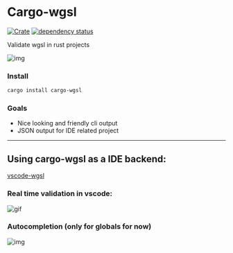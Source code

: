 # Cargo-wgsl

[![Crate](https://img.shields.io/crates/v/cargo-wgsl.svg)](https://crates.io/crates/cargo-wgsl)
[![dependency status](https://deps.rs/repo/github/PolyMeilex/cargo-wgsl/status.svg)](https://deps.rs/crate/cargo-wgsl)

Validate wgsl in rust projects

![img](https://i.imgur.com/mWmNZYS.png)

### Install

```bash
cargo install cargo-wgsl
```

### Goals

- Nice looking and friendly cli output
- JSON output for IDE related project

---

## Using cargo-wgsl as a IDE backend:

[vscode-wgsl](https://github.com/PolyMeilex/vscode-wgsl)

### Real time validation in vscode:

![gif](https://i.imgur.com/l8d4XPT.gif)

### Autocompletion (only for globals for now)

![img](https://i.imgur.com/wYB29iP.png)
